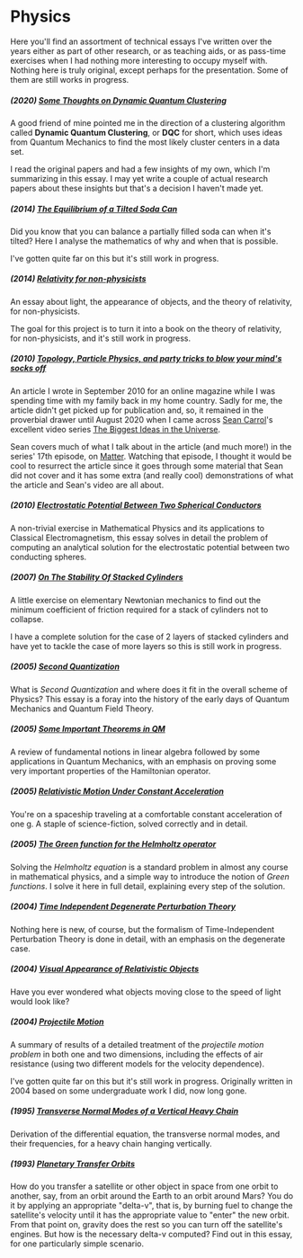 # Physics
Here you'll find an assortment of technical essays I've written over the years either as part of other research, or as teaching aids, or as pass-time exercises when I had nothing more interesting to occupy myself with. Nothing here is truly original, except perhaps for the presentation. Some of them are still works in progress.

##### (2020) [Some Thoughts on Dynamic Quantum Clustering](https://github.com/wltrup/Algs-DQC)

A good friend of mine pointed me in the direction of a clustering algorithm called **Dynamic Quantum Clustering**, or **DQC** for short, which uses ideas from Quantum Mechanics to find the most likely cluster centers in a data set.

I read the original papers and had a few insights of my own, which I'm summarizing in this essay. I may yet write a couple of actual research papers about these insights but that's a decision I haven't made yet.

##### (2014) [The Equilibrium of a Tilted Soda Can](https://github.com/wltrup/Physics-The-Equilibrium-of-a-Tilted-Soda-Can)
Did you know that you can balance a partially filled soda can when it's tilted? Here I analyse the mathematics of why and when that is possible.

I've gotten quite far on this but it's still work in progress.

##### (2014) [Relativity for non-physicists](https://github.com/wltrup/Physics-Relativity-for-non-physicists)
An essay about light, the appearance of objects, and the theory of relativity, for non-physicists.

The goal for this project is to turn it into a book on the theory of relativity, for non-physicists, and it's still work in progress.

##### (2010) [Topology, Particle Physics, and party tricks to blow your mind's socks off](https://github.com/wltrup/Physics-Spinors)
An article I wrote in September 2010 for an online magazine while I was spending time with my family back in my home country. Sadly for me, the article didn't get picked up for publication and, so, it remained in the proverbial drawer until August 2020 when I came across [Sean Carrol](https://www.preposterousuniverse.com)'s excellent video series [The Biggest Ideas in the Universe](https://www.youtube.com/playlist?list=PLrxfgDEc2NxZJcWcrxH3jyjUUrJlnoyzX).

Sean covers much of what I talk about in the article (and much more!) in the series' 17th episode, on [Matter](https://www.youtube.com/watch?v=dQWn9NzvX4s). Watching that episode, I thought it would be cool to resurrect the article since it goes through some material that Sean did not cover and it has some extra (and really cool) demonstrations of what the article and Sean's video are all about.

##### (2010) [ Electrostatic Potential Between Two Spherical Conductors](https://github.com/wltrup/Physics-The-Electrostatic-Potential-Between-Two-Spherical-Conductors)
A non-trivial exercise in Mathematical Physics and its applications to Classical Electromagnetism, this essay solves in detail the problem of computing an analytical solution for the electrostatic potential between two conducting spheres.

##### (2007) [On The Stability Of Stacked Cylinders](https://github.com/wltrup/Physics-On-The-Stability-Of-Stacked-Cylinders)
A little exercise on elementary Newtonian mechanics to find out the minimum coefficient of friction required for a stack of cylinders not to collapse.

I have a complete solution for the case of 2 layers of stacked cylinders and have yet to tackle the case of more layers so this is still work in progress.

##### (2005) [Second Quantization](https://github.com/wltrup/Physics-Second-Quantization)
What is _Second Quantization_ and where does it fit in the overall scheme of Physics? This essay is a foray into the history of the early days of Quantum Mechanics and Quantum Field Theory.

##### (2005) [Some Important Theorems in QM](https://github.com/wltrup/Physics-Some-Important-Theorems-in-QM)
A review of fundamental notions in linear algebra followed by some applications in Quantum Mechanics, with an emphasis on proving some very important properties of the Hamiltonian operator.

##### (2005) [Relativistic Motion Under Constant Acceleration](https://github.com/wltrup/Physics-Relativistic-Motion-Under-Constant-Acceleration)
You're on a spaceship traveling at a comfortable constant acceleration of one g. A staple of science-fiction, solved correctly and in detail.

##### (2005) [The Green function for the Helmholtz operator](https://github.com/wltrup/Physics-The-Green-function-for-the-Helmholtz-operator)
Solving the _Helmholtz equation_ is a standard problem in almost any course in mathematical physics, and a simple way to introduce the notion of _Green functions_. I solve it here in full detail, explaining every step of the solution.

##### (2004) [Time Independent Degenerate Perturbation Theory](https://github.com/wltrup/Physics-Time-Independent-Degenerate-Perturbation-Theory)
Nothing here is new, of course, but the formalism of Time-Independent Perturbation Theory is done in detail, with an emphasis on the degenerate case.

##### (2004) [Visual Appearance of Relativistic Objects](https://github.com/wltrup/Physics-Visual-Appearance-of-Relativistic-Objects)
Have you ever wondered what objects moving close to the speed of light would look like?

##### (2004) [Projectile Motion](https://github.com/wltrup/Physics-Projectile-Motion)
A summary of results of a detailed treatment of the _projectile motion problem_ in both one and two dimensions, including the effects of air resistance (using two different models for the velocity dependence).

I've gotten quite far on this but it's still work in progress. Originally written in 2004 based on some undergraduate work I did, now long gone.

##### (1995) [Transverse Normal Modes of a Vertical Heavy Chain](https://github.com/wltrup/Physics-Transverse-Normal-Modes-of-a-Vertical-Heavy-Chain)
Derivation of the differential equation, the transverse normal modes, and their frequencies, for a heavy chain hanging vertically.

##### (1993) [Planetary Transfer Orbits](https://github.com/wltrup/Physics-Planetary-Transfer-Orbits)
How do you transfer a satellite or other object in space from one orbit to another, say, from an orbit around the Earth to an orbit around Mars? You do it by applying an appropriate "delta-v", that is, by burning fuel to change the satellite's velocity until it has the appropriate value to "enter" the new orbit. From that point on, gravity does the rest so you can turn off the satellite's engines. But how is the necessary delta-v computed? Find out in this essay, for one particularly simple scenario.
